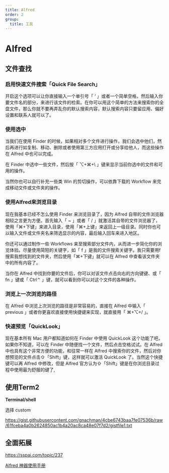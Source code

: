 ```yaml
---
title: Alfred
order: 2
group:
  title: 工具
---
```


# Alfred

## 文件查找

### 启用快速文件搜索「Quick File Search」

开启这个选项可以让你直接输入一个单引号「 ‘ 」或者一个简单空格，然后输入你要文件名的部分，来进行该文件的检索。在你可以用这个简单的方法来搜索你的全盘文件，那么你就不要再弄乱你的默认搜索内容，默认搜索内容只要留应用、偏好设置和联系人就可以了。

### 使用选中

当我们在使用 Finder 的时候，如果相对多个文件进行操作，我们会选中他们，然后再进行如复制、移动、删除或者使用第三方应用打开或分享给他人，而这些操作在 Alfred 中也可以完成。

在 Finder 中选中一些文件，然后按「 ⌥+⌘+\ 」键来显示当前你选中的文件和可用的操作。

当然你也可以自行补充一些类 Win 的剪切操作，可以依靠下载的 Workflow 来完成移动文件或文件夹的操作。

### 使用Alfred来浏览目录

现在我基本已经不怎么使用 Finder 来浏览目录了，因为 Alfred 自带的文件浏览器相较之言更为方便。首先输入「 ~ 」或者「 / 」就激活其自带的文件浏览器了，使用「⌘+下键」来进入目录，使用「⌘+上键」来返回上一级目录。同时你也可以输入文件或文件夹名来筛选显示的内容，最后输入回车来进入地区。

你还可以通过制作一些 Workflows 来至搜索部分文件内，从而进一步简化你的浏览体验。尽量使用简短的关键字，如「 f 」是我的文件搜索关键字。我只需要用f搜索我想找到的文件夹，然后使用「⌘+下键」就可以在 Alfred 中查看该文件夹中的所有内容了。

当你在 Alfred 中找到你要的文件后，你可以对该文件点击向右的方向键键、或「 fn 」键或「 Ctrl⌃ 」键，就可以看到你可以对这个文件的各种操作。

### 浏览上一次浏览的路径

在 Alfred 中浏览上次浏览的路径是非常容易的，直接在 Alfred 中输入「 previous 」或者你更喜欢直接使用快捷键来实现，就直接用「 ⌘+⌥+/ 」。

### 快速预览「QuickLook」

现在基本所有 Mac 用户都知道如何在 Finder 中使用 QuickLook 这个功能了吧，如果你不知道，可以在 Finder 中随便找一个文件，然后点击空格试试。在 Alfred 中也具有这个非常方便的功能，和往常一样在 Alfred 中搜索你的文件，然后对你想预览的文件点击⇧「Shift」键，这样就可以激活 QuickLook 了。当然这个快捷键可以再 Alfred 中修改，但是 Alfred 官方认为⇧「Shift」键是在你浏览目录过程中使用最为舒服的键了,

## 使用Term2

**Terminal/shell**

选择 custom

https://gist.githubusercontent.com/gnachman/4cbe6743baa7fe07536b/raw/61fceba4a0b2624850ac1b4a20ac8ca48e07f7d2/gistfile1.txt

## 全面拓展

https://sspai.com/topic/237

[Alfred 神器使用手册](https://sspai.com/post/44624)